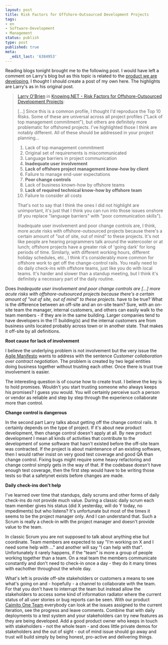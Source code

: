 ```yaml
---
layout: post
title: Risk Factors for Offshore-Outsourced Development Projects
tags:
- en
- Software-Development
- Management
status: publish
type: post
published: true
meta:
  _edit_last: '6384953'
---
```

<p>Reading blogs tonight brought me to the following post. I would have left a comment on Larry's blog but as this topic is related to the <a href="http://www.caimito.net">product we are developing</a>, I thought I should create a post of my own here. The highlights are Larry's as in his original post.</p>

<blockquote><a href="http://www.knowing.net">Larry O'Brien</a> in <a href="http://www.knowing.net/PermaLink,guid,3fe68f89-af8a-434c-a54d-95ff63eea36a.aspx#disqus_thread&amp;with_comments=true">Knowing.NET - Risk Factors for Offshore-Outsourced Development Projects</a>:<br>
<p>[...] Since this is a common profile, I thought I'd reproduce the Top 10 Risks. Some of these are universal across all project profiles ("Lack of top management commitment"), but others are definitely more problematic for offshored projects. I've highlighted those I think are notably different. All of these should be addressed in your project planning...</p>
<ol><li>Lack of top management commitment</li>
<li>Original set of requirements is miscommunicated</li>
<li>Language barriers in project communication</li>
<li><strong>Inadequate user involvement</strong></li>
<li><strong>Lack of offshore project management know-how by client</strong></li>
<li>Failure to manage end-user expectations</li>
<li><strong>Poor change controls</strong></li>
<li>Lack of business known-how by offshore teams</li>
<li><strong>Lack of required technical know-how by offshore team</strong></li>
<li>Failure to consider all costs</li>
</ol>
<p>That's not to say that I think the ones I did not highlight are unimportant, it's just that I think you can run into those issues onshore (if you replace "language barriers" with "poor communication skills").
</p>
<p>Inadequate user involvement and poor change controls are, I think, more acute risks with offshore-outsourced projects because there's a certain amount of "out of site, out of mind" to these projects. It's not like people are hearing programmers talk around the watercooler or at lunch; offshore projects have a greater risk of 'going dark' for long periods of time. Similarly, with different working hours, different holiday schedules, etc., I think it's considerably more common for offshore work to get off the change-control rails. You really need to do daily check-ins with offshore teams, just like you do with local teams. It's harder and slower than a standup meeting, but I think it's definitely a necessary part of the daily routine.</p>
</blockquote>

<p>Does <cite>Inadequate user involvement and poor change controls are [...] more acute risks with offshore-outsourced projects because there's a certain amount of "out of site, out of mind" to these projects.</cite> have to be true? What is the difference between an off-site and an on-site team? Sure, with an on-site team the manager, internal customers, and others can easily walk to the team members - if they are in the same building. Larger companies tend to have developers in the IT building(s) and the internal customers are from business units located probably across town or in another state. That makes it off-site by all definitions.</p>

<p><strong>Root cause for lack of involvement</strong></p>

<p>I believe the underlying problem is not involvement but the very issue the <a href="http://agilemanifesto.org/">Agile Manifesto</a> wants to address with the sentence <cite>Customer collaboration over contract negotiation</cite>. The problem is created by two legal entities doing business together without trusting each other. Once there is trust true involvement is easier.</p>

<p>The interesting question is of course how to create trust. I believe the key is to hold promises. Wouldn't you start trusting someone who always keeps his promises? I guess you would. You will certainly perceive such a person or vendor as reliable and step by step through the experience collaborate more than control.</p>

<p><strong>Change control is dangerous</strong></p>

<p>In the second part Larry talks about getting off the change control rails. It certainly depends on the type of project. If it's about new product development, then change control doesn't apply at all. By new product development I mean all kinds of activities that contribute to the development of some software that hasn't existed before the off-site team was contracted. If the project is about maintenance of an existing software, then I would rather insist on very good test coverage and good QA than change control. Fixing bugs might require some heavy refactoring and change control simply gets in the way of that. If the codebase doesn't have enough test coverage, then the first step would have to be writing those tests so that a safetynet exists before changes are made.</p>

<p><strong>Daily check-ins don't help</strong></p>

<p>I've learned over time that standups, daily scrums and other forms of daily check-ins do not provide much value. During a classic daily scrum each team member gives his status (did X yesterday, will do Y today, no impediments) but who listens? It's unfortunate but most of the times it seems to be the project manager only. And I can understand that. Such a Scrum is really a check-in with the project manager and doesn't provide value to the team.</p>

<p>In classic Scrum you are not supposed to talk about anything else but coordinate. Team members are expected to say "I'm working on X and I need some help with ..." and another will say "I can help with that". Unfortunately it rarely happens, if the "team" is more a group of people working together than a team. On a real team the members communicate constantly and don't need to check-in once a day - they do it many times with eachother throughout the whole day.</p>

<p>What's left is provide off-site stakeholders or customers a means to see what's going on and - hopefully - a channel to collaborate with the team. For that you don't have to interrupt the team but instead allow the stakeholders to access some kind of information radiator where the current status of all user stories or bug reports can be seen. With our product <a href="http://www.caimito.net">Caimito One Team</a> everybody can look at the issues assigned to the current iteration, see the progress and leave comments. Combine that with daily deployments to a test system and your stakeholders can try new features as they are being developed. Add a good product owner who keeps in touch with stakeholders - not the whole team - and does little private demos for stakeholders and the out of sight - out of mind issue should go away and trust will build simply by being honest, pro-active and delivering things.</p>

